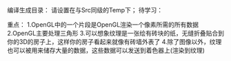 编译生成目录：
    请设置在与Src同级的Temp下；
待学习：
    
重点：
    1.OpenGL中的一个片段是OpenGL渲染一个像素所需的所有数据
    2.OpenGL主要处理三角形
    3.可以想象纹理是一张绘有砖块的纸，无缝折叠贴合到你的3D的房子上，这样你的房子看起来就像有砖墙外表了
    4.除了图像以外，纹理也可以被用来储存大量的数据，这些数据可以发送到着色器上(渲染到纹理)
